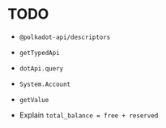 # TODO

- `@polkadot-api/descriptors`
- `getTypedApi`
- `dotApi.query`
- `System.Account`
- `getValue`

- Explain `total_balance = free + reserved`
